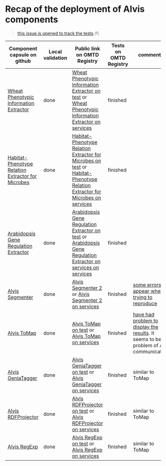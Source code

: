 # Recap of the deployment of Alvis components 

> [this issue is opened to track the tests](https://github.com/openminted/alvis-docker/issues/10)   /!\



| Component capsule on github | Local validation | Public link on OMTD Registry | Tests on OMTD Registry | comments |
| ------------- | ------------- | --------------------- |-------------|----------------|
| [Wheat Phenotypic Information Extractor](uc-tdm-as-d/) | done | [Wheat Phenotypic Information Extractor on test](https://test.openminted.eu/landingPage/application/8480d942-8727-4347-9ccc-225e7c7471a6) or  [Wheat Phenotypic Information Extractor on services](https://services.openminted.eu/landingPage/application/76e18ea6-a352-40c9-b6b3-5e54b19a8f09) |  finished |  |
| [Habitat-Phenotype Relation Extractor for Microbes](uc-tdm-as-c/) | done |  [Habitat-Phenotype Relation Extractor for Microbes on test](https://test.openminted.eu/landingPage/application/dc1176fe-4ea1-48fe-b584-99eb204409e2) or [Habitat-Phenotype Relation Extractor for Microbes on services](https://services.openminted.eu/landingPage/application/5624991b-88ac-464b-a9bc-5156e200d498)| finished |  |
| [Arabidopsis Gene Regulation Extractor](uc-tdm-as-e/) | done |  [Arabidopsis Gene Regulation Extractor on test](https://test.openminted.eu/landingPage/application/b1072fb6-78fb-4fdb-bd20-9916f74810b9) or [Arabidopsis Gene Regulation Extractor on services on services](https://services.openminted.eu/landingPage/application/c9ea48d8-6652-4fd2-aa84-0bb4c071eb82)| finished |  |
| [Alvis Segmenter](segmenter/) | done  | [Alvis Segmenter 2](https://test.openminted.eu/landingPage/component/62bd4ee3-5476-4343-b27b-ac65d8dba385) or [Alvis Segmenter 2 on services](https://services.openminted.eu/landingPage/component/dadf01cc-04f1-46c5-8f1d-31e5b3b83077)  | finished | [some errors appear when trying to reproduce](https://github.com/openminted/alvis-docker/issues/10#issuecomment-386676078) |
| [Alvis ToMap](tomap/) | done | [Alvis ToMap on test](https://test.openminted.eu/landingPage/component/f145b471-c3e7-48b1-992d-c19bd79d156e) or [Alvis ToMap on services](https://services.openminted.eu/landingPage/component/d7ed95dc-b6e3-4d7a-8053-51f4de209bdd) | finished  | [have had problem to display the results](https://github.com/openminted/alvis-docker/issues/10#issuecomment-388838168). It seems to be a problem of AAI communication  |
| [Alvis GeniaTagger](geniatagger/)  | done | [Alvis GeniaTagger on test](https://test.openminted.eu/landingPage/component/2cb79581-8629-412e-ba7c-51a4b6c5bb19) or [Alvis GeniaTagger on services](https://services.openminted.eu/landingPage/component/794d6be2-14b0-4878-9dc8-1769586fb714)| finished | similar to ToMap |
| [Alvis RDFProjector](rdfprojector/) | done | [Alvis RDFProjector on test](https://test.openminted.eu/landingPage/component/1e382d21-8669-45ef-8415-3f9e1ecff3bf) or [Alvis RDFProjector on services](https://services.openminted.eu/landingPage/component/7aafd52e-4cc2-4c04-8a63-cfd0ae4f14d5) | finished | similar to ToMap |
| [Alvis RegExp](regexp/)  | done | [Alvis RegExp on test](https://test.openminted.eu/landingPage/component/ed724697-a907-4140-ac83-9aa485375ce4) or [Alvis RegExp on services](https://services.openminted.eu/landingPage/component/8d5df10b-ad30-4822-8806-b3fc5070b58d) | finished | similar to ToMap |

